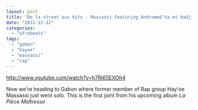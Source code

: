 ```yaml
---
layout: post
title: "De la street aux hits - Massassi featuring Andromed'ha et Hadji"
date: "2011-12-12"
categories: 
  - "afrobeats"
tags: 
  - "gabon"
  - "hayoe"
  - "massassi"
  - "rap"
---
```


http://www.youtube.com/watch?v=h7Ri65EXOh4

Now we're heading to Gabon where former member of Rap group Hay'oe Massassi just went solo. This is the first joint from his upcoming album _La Pièce Maîtresse_
